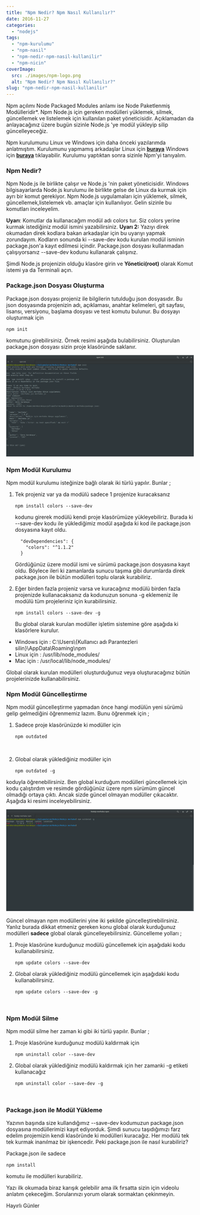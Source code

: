 ```yaml
---
title: "Npm Nedir? Npm Nasıl Kullanılır?"
date: 2016-11-27
categories: 
  - "nodejs"
tags: 
  - "npm-kurulumu"
  - "npm-nasil"
  - "npm-nedir-npm-nasil-kullanilir"
  - "npm-nicin"
coverImage:
  src: ./images/npm-logo.png
  alt: "Npm Nedir? Npm Nasıl Kullanılır?"
slug: "npm-nedir-npm-nasil-kullanilir"
---
```


Npm açılımı Node Packaged Modules anlamı ise Node Paketlenmiş Modülleridir\*. Npm Node.js için gereken modülleri yüklemek, silmek, güncellemek ve listelemek için kullanılan paket yöneticisidir. Açıklamadan da anlayacağınız üzere bugün sizinle Node.js 'ye modül yükleyip silip güncelleyeceğiz.

<!--more-->

Npm kurulumunu Linux ve Windows için daha önceki yazılarımda anlatmıştım. Kurulumunu yapmamış arkadaşlar Linux için **[buraya](http://www.emrekarakaya.com.tr/linux-icin-nodejs-ve-npm-kurulumu/)** Windows için [**buraya**](http://www.emrekarakaya.com.tr/windows-icin-node-js-ve-npm-kurulumu/) tıklayabilir. Kurulumu yaptıktan sonra sizinle Npm'yi tanıyalım.

### Npm Nedir?

Npm Node.js ile birlikte çalışır ve Node.js 'nin paket yöneticisidir. Windows bilgisayarlarda Node.js kurulumu ile birlikte gelse de Linux da kurmak için ayrı bir komut gerekiyor. Npm Node.js uygulamaları için yüklemek, silmek, güncellemek,listelemek vb. amaçlar için kullanılıyor. Gelin sizinle bu komutları inceleyelim.

**Uyarı**: Komutlar da kullanacağım modül adı colors tur. Siz colors yerine kurmak istediğiniz modül ismini yazabilirsiniz. **Uyarı 2:** Yazıyı direk okumadan direk kodlara bakan arkadaşlar için bu uyarıyı yapmak zorundayım. Kodların sonunda ki --save-dev kodu kurulan modül isminin package.json'a kayıt edilmesi içindir. Package.json dosyası kullanmadan çalışıyorsanız --save-dev kodunu kullanarak çalışınız.

Şimdi Node.js projenizin olduğu klasöre girin ve **Yönetici(root)** olarak Komut istemi ya da Terminali açın.

### Package.json Dosyası Oluşturma

Package.json dosyası projeniz ile bilgilerin tutulduğu json dosyasıdır. Bu json dosyasında projenizin adı, açıklaması, anahtar kelimeleri, git sayfası, lisansı, versiyonu, başlama dosyası ve test komutu bulunur. Bu dosyayı oluşturmak için

```
npm init
```

komutunu girebilirsiniz. Örnek resimi aşağıda bulabilirsiniz. Oluşturulan package.json dosyası sizin proje klasöründe saklanır.

![npm init](images/DB83DO.png)

### Npm Modül Kurulumu

Npm modül kurulumu isteğinize bağlı olarak iki türlü yapılır. Bunlar ;

1. Tek projeniz var ya da modülü sadece 1 projenize kuracaksanız
    
    ```
    npm install colors --save-dev
    ```
    
    kodunu girerek modülü kendi proje klasörümüze yükleyebiliriz. Burada ki --save-dev kodu ile yüklediğimiz modül aşağıda ki kod ile package.json dosyasına kayıt oldu.
    
    ```
      "devDependencies": {
        "colors": "^1.1.2"
      }
    ```
    
    Gördüğünüz üzere modül ismi ve sürümü package.json dosyasına kayıt oldu. Böylece ileri ki zamanlarda sunucu taşıma gibi durumlarda direk package.json ile bütün modülleri toplu olarak kurabiliriz.
2. Eğer birden fazla projeniz varsa ve kuracağınız modülü birden fazla projenizde kullanacaksanız da kodunuzun sonuna -g eklemeniz ile modülü tüm projeleriniz için kurabilirsiniz.
    
    ```
    npm install colors --save-dev -g
    ```
    
    Bu global olarak kurulan modüller işletim sistemine göre aşağıda ki klasörlere kurulur.

- Windows için : C:\\Users\\{Kullanıcı adı Parantezleri silin}\\AppData\\Roaming\\npm
- Linux için : /usr/lib/node\_modules/
- Mac için : /usr/local/lib/node\_modules/

Global olarak kurulan modülleri oluşturduğunuz veya oluşturacağınız bütün projelerinizde kullanabilirsiniz.

### Npm Modül Güncelleştirme

Npm modül güncelleştirme yapmadan önce hangi modülün yeni sürümü gelip gelmediğini öğrenmemiz lazım. Bunu öğrenmek için ;

1. Sadece proje klasörünüzde ki modüller için
    
    ```
    npm outdated
    ```
    
     
2. Global olarak yüklediğiniz modüller için
    
    ```
    npm outdated -g
    ```
    

koduyla öğrenebilirsiniz. Ben global kurduğum modülleri güncellemek için kodu çalıştırdım ve resimde gördüğünüz üzere npm sürümüm güncel olmadığı ortaya çıktı. Ancak sizde güncel olmayan modüller çıkacaktır. Aşağıda ki resimi inceleyebilirsiniz.

![npm outdated -g](images/Yqj466.png)

Güncel olmayan npm modüllerini yine iki şekilde güncelleştirebilirsiniz. Yanlız burada dikkat etmeniz gereken konu global olarak kurduğunuz modülleri **sadece** global olarak güncelleyebilirsiniz. Güncelleme yolları ;

1. Proje klasörüne kurduğunuz modülü güncellemek için aşağıdaki kodu kullanabilirsiniz.
    
    ```
    npm update colors --save-dev
    ```
    
2. Global olarak yüklediğiniz modülü güncellemek için aşağıdaki kodu kullanabilirsiniz.
    
    ```
    npm update colors --save-dev -g
    ```
    
     

### Npm Modül Silme

Npm modül silme her zaman ki gibi iki türlü yapılır. Bunlar ;

1. Proje klasörüne kurduğunuz modülü kaldırmak için
    
    ```
    npm uninstall color --save-dev
    ```
    
2. Global olarak yüklediğiniz modülü kaldırmak için her zamanki -g etiketi kullanacağız
    
    ```
    npm uninstall color --save-dev -g
    ```
    

 

### Package.json ile Modül Yükleme

Yazının başında size kullandığımız --save-dev kodumuzun package.json dosyasına modüllerimizi kayıt ediyorduk. Şimdi sunucu taşıdığımızı farz edelim projemizin kendi klasöründe ki modülleri kuracağız. Her modülü tek tek kurmak inanılmaz bir işkencedir. Peki package.json ile nasıl kurabiliriz?

Package.json ile sadece

```
npm install
```

komutu ile modülleri kurabiliriz.

Yazı ilk okumada biraz karışık gelebilir ama ilk fırsatta sizin için videolu anlatım çekeceğim. Sorularınızı yorum olarak sormaktan çekinmeyin.

Hayırlı Günler
